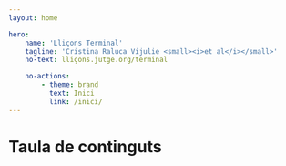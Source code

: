 ```yaml
---
layout: home

hero:
    name: 'Lliçons Terminal'
    tagline: 'Cristina Raluca Vijulie <small><i>et al</i></small>'
    no-text: lliçons.jutge.org/terminal

    no-actions:
        - theme: brand
          text: Inici
          link: /inici/
---
```


<h1>Taula de continguts</h1>

<MyIndex/>
